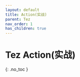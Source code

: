 ```yaml
---
layout: default
title: Action(实战)
parent: Tez
nav_order: 1
has_children: true
---
```


# Tez Action(实战)
{: .no_toc }